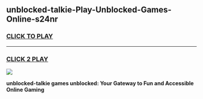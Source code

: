 
## unblocked-talkie-Play-Unblocked-Games-Online-s24nr
<h3>
<a href="https://premium76.site?title=unblocked-talkie&ref=25A">CLICK TO PLAY</a></h3>
<hr>

<h3>
<a href="https://premium76.site?title=unblocked-talkie&ref=25A">CLICK 2 PLAY</a>
  
</h3>

<a href="https://premium76.site?title=unblocked-talkie&ref=25A"><img src="https://clearcache.store/games.png"></a>


**unblocked-talkie games unblocked: Your Gateway to Fun and Accessible Online Gaming**
